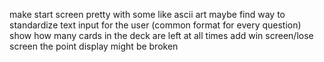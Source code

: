 make start screen pretty with some like ascii art
maybe find way to standardize text input for the user (common format for every question)
show how many cards in the deck are left at all times
add win screen/lose screen
the point display might be broken